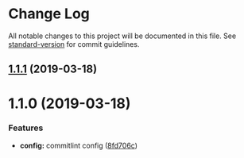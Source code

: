# Change Log

All notable changes to this project will be documented in this file. See [standard-version](https://github.com/conventional-changelog/standard-version) for commit guidelines.

<a name="1.1.1"></a>
## [1.1.1](https://github.com/tomSawkins/typed-get-prop/compare/v1.1.0...v1.1.1) (2019-03-18)



<a name="1.1.0"></a>
# 1.1.0 (2019-03-18)


### Features

* **config:** commitlint config ([8fd706c](https://github.com/tomSawkins/typed-get-prop/commit/8fd706c))
